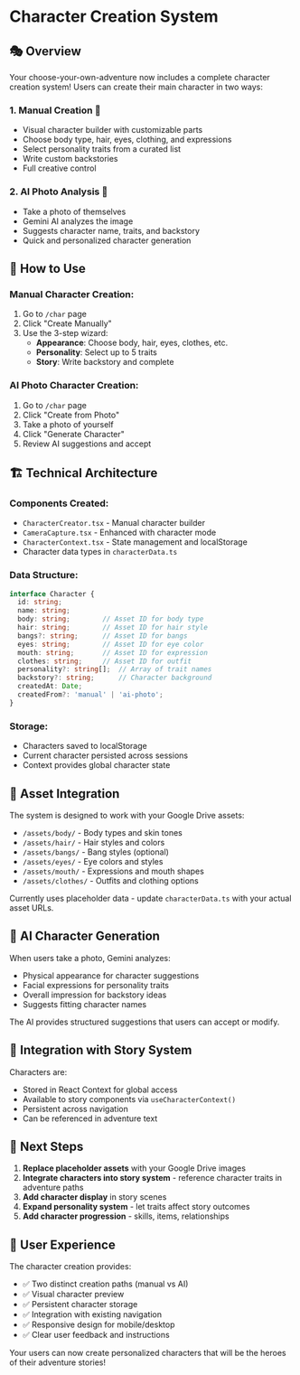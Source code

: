 # Character Creation System

## 🎭 Overview

Your choose-your-own-adventure now includes a complete character creation system! Users can create their main character in two ways:

### 1. **Manual Creation** 🎨
- Visual character builder with customizable parts
- Choose body type, hair, eyes, clothing, and expressions
- Select personality traits from a curated list
- Write custom backstories
- Full creative control

### 2. **AI Photo Analysis** 📸
- Take a photo of themselves
- Gemini AI analyzes the image
- Suggests character name, traits, and backstory
- Quick and personalized character generation

## 🎯 How to Use

### Manual Character Creation:
1. Go to `/char` page
2. Click "Create Manually"
3. Use the 3-step wizard:
   - **Appearance**: Choose body, hair, eyes, clothes, etc.
   - **Personality**: Select up to 5 traits
   - **Story**: Write backstory and complete

### AI Photo Character Creation:
1. Go to `/char` page  
2. Click "Create from Photo"
3. Take a photo of yourself
4. Click "Generate Character"
5. Review AI suggestions and accept

## 🏗️ Technical Architecture

### Components Created:
- `CharacterCreator.tsx` - Manual character builder
- `CameraCapture.tsx` - Enhanced with character mode
- `CharacterContext.tsx` - State management and localStorage
- Character data types in `characterData.ts`

### Data Structure:
```typescript
interface Character {
  id: string;
  name: string;
  body: string;        // Asset ID for body type
  hair: string;        // Asset ID for hair style
  bangs?: string;      // Asset ID for bangs
  eyes: string;        // Asset ID for eye color
  mouth: string;       // Asset ID for expression
  clothes: string;     // Asset ID for outfit
  personality?: string[];  // Array of trait names
  backstory?: string;      // Character background
  createdAt: Date;
  createdFrom?: 'manual' | 'ai-photo';
}
```

### Storage:
- Characters saved to localStorage
- Current character persisted across sessions
- Context provides global character state

## 🎨 Asset Integration

The system is designed to work with your Google Drive assets:
- `/assets/body/` - Body types and skin tones
- `/assets/hair/` - Hair styles and colors  
- `/assets/bangs/` - Bang styles (optional)
- `/assets/eyes/` - Eye colors and styles
- `/assets/mouth/` - Expressions and mouth shapes
- `/assets/clothes/` - Outfits and clothing options

Currently uses placeholder data - update `characterData.ts` with your actual asset URLs.

## 🤖 AI Character Generation

When users take a photo, Gemini analyzes:
- Physical appearance for character suggestions
- Facial expressions for personality traits
- Overall impression for backstory ideas
- Suggests fitting character names

The AI provides structured suggestions that users can accept or modify.

## 🔄 Integration with Story System

Characters are:
- Stored in React Context for global access
- Available to story components via `useCharacterContext()`
- Persistent across navigation
- Can be referenced in adventure text

## 🚀 Next Steps

1. **Replace placeholder assets** with your Google Drive images
2. **Integrate characters into story system** - reference character traits in adventure paths
3. **Add character display** in story scenes
4. **Expand personality system** - let traits affect story outcomes
5. **Add character progression** - skills, items, relationships

## 📱 User Experience

The character creation provides:
- ✅ Two distinct creation paths (manual vs AI)
- ✅ Visual character preview
- ✅ Persistent character storage
- ✅ Integration with existing navigation
- ✅ Responsive design for mobile/desktop
- ✅ Clear user feedback and instructions

Your users can now create personalized characters that will be the heroes of their adventure stories!